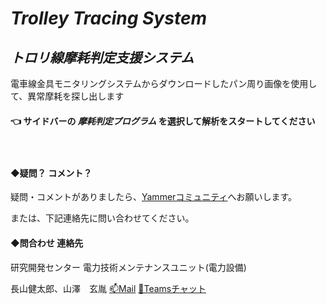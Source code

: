 # _Trolley Tracing System_
## ___トロリ線摩耗判定支援システム___

電車線金具モニタリングシステムからダウンロードしたパン周り画像を使用して、異常摩耗を探し出します

#### 👈 **サイドバーの _摩耗判定プログラム_ を選択して解析をスタートしてください**

　

#### ◆疑問？ コメント？

疑問・コメントがありましたら、[Yammerコミュニティ](https://web.yammer.com/main/groups/eyJfdHlwZSI6Ikdyb3VwIiwiaWQiOiIxMjM0NzEzNjQwOTYifQ)へお願いします。

または、下記連絡先に問い合わせてください。

#### ◆問合わせ 連絡先
研究開発センター 電力技術メンテナンスユニット(電力設備)

長山健太郎、山澤　玄胤 [📫Mail][maillink]  [📢Teamsチャット][teamslink]


[](
メールリンク生成ページ：https://mailtolink.me/
)

[maillink]: mailto:k-nagayama@jreast.co.jp?cc=yamazawa@jreast.co.jp&subject=%E3%80%90%E3%83%88%E3%83%AD%E3%83%AA%E7%B7%9A%E6%91%A9%E8%80%97%E5%88%A4%E5%AE%9A%E6%94%AF%E6%8F%B4%E3%82%B7%E3%82%B9%E3%83%86%E3%83%A0_%E8%B3%AA%E5%95%8F%E3%83%BB%E3%82%B3%E3%83%A1%E3%83%B3%E3%83%88%E3%80%91

[teamslink]: https://teams.microsoft.com/l/chat/0/0?users=k-nagayama@jreast.co.jp,yamazawa@jreast.co.jp&message=【トロリ線摩耗判定支援システム_質問・コメント】